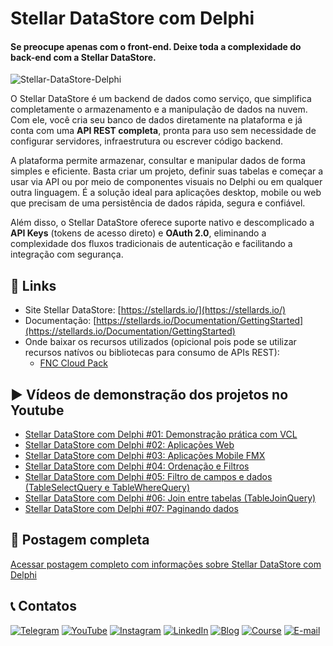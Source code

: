 # Stellar DataStore com Delphi

#### Se preocupe apenas com o front-end. Deixe toda a complexidade do back-end com a Stellar DataStore.

![Stellar-DataStore-Delphi](https://github.com/user-attachments/assets/c613b0f5-2318-41e6-89e4-c13dcd720dae)

O Stellar DataStore é um backend de dados como serviço, que simplifica completamente o armazenamento e a manipulação de dados na nuvem. Com ele, você cria seu banco de dados diretamente na plataforma e já conta com uma **API REST completa**, pronta para uso sem necessidade de configurar servidores, infraestrutura ou escrever código backend.

A plataforma permite armazenar, consultar e manipular dados de forma simples e eficiente. Basta criar um projeto, definir suas tabelas e começar a usar via API ou por meio de componentes visuais no Delphi ou em qualquer outra linguagem. É a solução ideal para aplicações desktop, mobile ou web que precisam de uma persistência de dados rápida, segura e confiável.

Além disso, o Stellar DataStore oferece suporte nativo e descomplicado a **API Keys** (tokens de acesso direto) e **OAuth 2.0**, eliminando a complexidade dos fluxos tradicionais de autenticação e facilitando a integração com segurança.

## 🔗 Links
- Site Stellar DataStore: [https://stellards.io/](https://stellards.io/)
- Documentação: [https://stellards.io/Documentation/GettingStarted](https://stellards.io/Documentation/GettingStarted)
- Onde baixar os recursos utilizados (opicional pois pode se utilizar recursos natívos ou bibliotecas para consumo de APIs REST):
  - [FNC Cloud Pack](https://www.tmssoftware.com/site/tmsfnccloudpack.asp)

## ▶️ Vídeos de demonstração dos projetos no Youtube
- [Stellar DataStore com Delphi #01: Demonstração prática com VCL](https://www.youtube.com/watch?v=8we50_Hjtuo&list=PLLHSz4dOnnN2fQ3nJ2OXGqAOUyTg4Xdx5)
- [Stellar DataStore com Delphi #02: Aplicações Web](https://www.youtube.com/watch?v=gwuBX6iVXn0&list=PLLHSz4dOnnN2fQ3nJ2OXGqAOUyTg4Xdx5)
- [Stellar DataStore com Delphi #03: Aplicações Mobile FMX](https://www.youtube.com/watch?v=D_jLlOIIr-A&list=PLLHSz4dOnnN2fQ3nJ2OXGqAOUyTg4Xdx5)
- [Stellar DataStore com Delphi #04: Ordenação e Filtros](https://www.youtube.com/watch?v=uIPWuiFAge0&list=PLLHSz4dOnnN2fQ3nJ2OXGqAOUyTg4Xdx5)
- [Stellar DataStore com Delphi #05: Filtro de campos e dados (TableSelectQuery e TableWhereQuery)](https://www.youtube.com/watch?v=AroUFBBDBeM&list=PLLHSz4dOnnN2fQ3nJ2OXGqAOUyTg4Xdx5)
- [Stellar DataStore com Delphi #06: Join entre tabelas (TableJoinQuery)](https://www.youtube.com/watch?v=DLm266TbvKY&list=PLLHSz4dOnnN2fQ3nJ2OXGqAOUyTg4Xdx5)
- [Stellar DataStore com Delphi #07:  Paginando dados](https://www.youtube.com/watch?v=mJN1ohcrvLA&list=PLLHSz4dOnnN2fQ3nJ2OXGqAOUyTg4Xdx5)

## 📝 Postagem completa
[Acessar postagem completo com informações sobre Stellar DataStore com Delphi](https://code4delphi.com.br/blog/stellar-datastore-com-delphi/)

## 📞 Contatos
[![Telegram](https://img.shields.io/badge/Telegram-Join-blue?logo=telegram)](https://t.me/Code4Delphi)
[![YouTube](https://img.shields.io/badge/YouTube-Join-red?logo=youtube&logoColor=red)](https://www.youtube.com/@code4delphi)
[![Instagram](https://img.shields.io/badge/Intagram-Follow-red?logo=instagram&logoColor=pink)](https://www.instagram.com/code4delphi/)
[![LinkedIn](https://img.shields.io/badge/LinkedIn-Connect-blue)](https://www.linkedin.com/in/cesar-cardoso-dev)
[![Blog](https://img.shields.io/badge/Blog-Code4Delphi-F00?logo=delphi)](https://code4delphi.com.br/blog/)
[![Course](https://img.shields.io/badge/Course-Delphi-F00?logo=delphi)](https://go.hotmart.com/U81331747Y?dp=1)
[![E-mail](https://img.shields.io/badge/E--mail-Send-yellowgreen?logo=maildotru&logoColor=yellowgreen)](mailto:contato@code4delphi.com.br)
